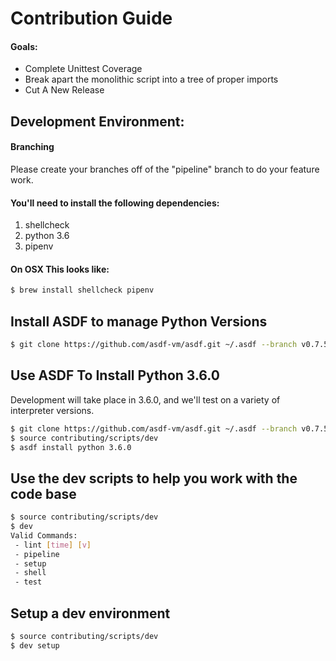 # Contribution Guide

#### Goals:

 - Complete Unittest Coverage
 - Break apart the monolithic script into a tree of proper imports
 - Cut A New Release

## Development Environment:

#### Branching
Please create your branches off of the "pipeline" branch to do your feature work.

#### You'll need to install the following dependencies:

1) shellcheck  
2) python 3.6
3) pipenv


#### On OSX This looks like:
```bash
$ brew install shellcheck pipenv
```

## Install ASDF to manage Python Versions

```bash
$ git clone https://github.com/asdf-vm/asdf.git ~/.asdf --branch v0.7.5
```

## Use ASDF To Install Python 3.6.0

Development will take place in 3.6.0, and we'll test on a variety of interpreter versions.

```bash
$ git clone https://github.com/asdf-vm/asdf.git ~/.asdf --branch v0.7.5
$ source contributing/scripts/dev
$ asdf install python 3.6.0
```

## Use the dev scripts to help you work with the code base

```bash
$ source contributing/scripts/dev
$ dev
Valid Commands:
 - lint [time] [v]
 - pipeline
 - setup
 - shell
 - test
```

## Setup a dev environment

```bash
$ source contributing/scripts/dev
$ dev setup
```
